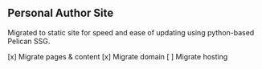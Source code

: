 ## Personal Author Site

Migrated to static site for speed and ease of updating using python-based Pelican SSG.

[x] Migrate pages & content
[x] Migrate domain
[ ] Migrate hosting 
